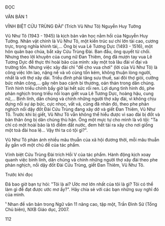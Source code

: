 ĐỌC

VĂN BẢN 1

VĨNH BIỆT CỬU TRÙNG ĐÀI¹
(Trích Vũ Như Tô)
Nguyễn Huy Tưởng

Vũ Như Tô (1943 - 1945) là kịch bản văn học nằm hồi của Nguyễn Huy Tưởng. Nhân vật chính là Vũ Như Tô, một kiến trúc sư chỉ lớn tài cao, cương trực, trọng nghĩa khinh tài,... Ông bị vua Lê Tương Dực (1493 - 1516), một hôn quân bạo chúa, bắt xây Cửu Trùng Đài. Ban đầu, ông quyết từ chối. Nhưng theo lời khuyên của cung nữ Đan Thiêm, ông đã mượn tay vua Lê Tương Dực để thực thi hoài bão của mình: xây một toà lâu đài vĩ đại và trường tồn. Nhưng việc xây đài chỉ "để cho vua chơi" (lời của Vũ Như Tô) là công việc lớn lao, nặng nề và vô cùng tốn kém, không thuận lòng người, nhất là với thợ xây dài. Triều đình phải tăng sưu thuế, sai đôi thợ giỏi, cưỡng bức nhân công,... gây nên bao cảnh bi thương, oán thán trong dân chúng. Tình hình triều chính bấy giờ lại hết sức rối ren. Lợi dụng tình hình đó, phe phản nghịch trong triều nổi loạn giết vua Lê Tương Dực, hoàng hậu, cung nữ,... Binh lính, dân chúng và chính những người thợ xây đài, vì không chịu đựng nổi sự áp bức, cực nhọc, vất vả, cũng đã nhân đó, theo phe phản nghịch nổi dậy đốt Đài Cửu Trùng đang xây dở và giết Đan Thiêm, Vũ Như Tô. Trước khi bị giết, Vũ Như Tô vẫn không thể hiểu được vì sao đài bị đốt và bản thân ông bị dân chúng thù hận. Ông một mực tự cho mình là vô tội: "Ta chỉ có một hoài bão là tô điểm đất nước, đem hết tài ra xây cho nơi giống một toà đài hoa lệ... Vậy thì ta có tội gì?".

Vũ Như Tô phản ánh nhiều mâu thuẫn của xã hội đương thời, mỗi mâu thuẫn ấy gắn với một chủ đề của tác phẩm.

Vĩnh biệt Cửu Trùng Đài trích Hồi V của tác phẩm. Hành động kịch xoay quanh việc binh lính, dân chúng và chính những người thợ xây đài theo phe phản nghịch, nổi dậy đốt Đài Cửu Trùng, giết Đan Thiêm, Vũ Như Tô.

Trước khi đọc

Đã bao giờ bạn tự hỏi: "Tôi là ai? Ước mơ lớn nhất của tôi là gì? Tôi có thể làm gì để đạt được ước mơ ấy?". Hãy chia sẻ với các bạn những suy nghĩ đó của mình.

¹ Nhan đề văn bản trong Ngữ văn 11 nâng cao, tập một, Trần Đình Sử (Tổng Chủ biên), NXB Giáo dục, 2007.

112